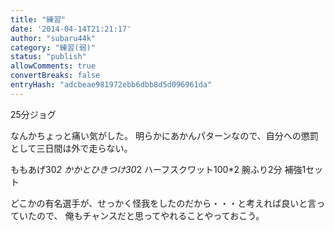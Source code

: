 ```yaml
---
title: "練習"
date: '2014-04-14T21:21:17'
author: "subaru44k"
category: "練習(弱)"
status: "publish"
allowComments: true
convertBreaks: false
entryHash: "adcbeae981972ebb6dbb8d5d096961da"
---
```

25分ジョグ

なんかちょっと痛い気がした。
明らかにあかんパターンなので、自分への懲罰として三日間は外で走らない。

ももあげ30*2
かかとひきつけ30*2
ハーフスクワット100*2
腕ふり2分
補強1セット

どこかの有名選手が、せっかく怪我をしたのだから・・・と考えれば良いと言っていたので、
俺もチャンスだと思ってやれることやっておこう。
